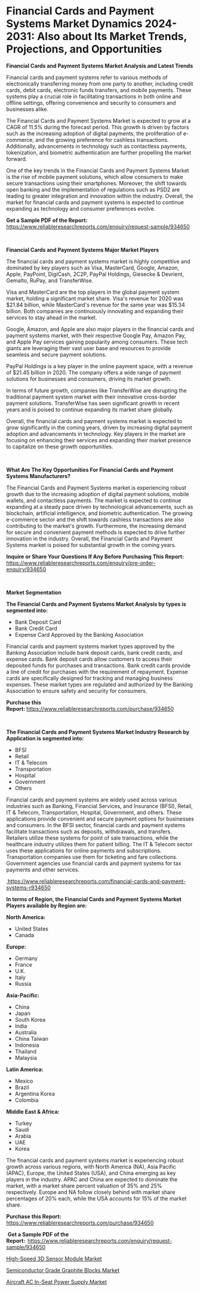 <p><h1>Financial Cards and Payment Systems Market Dynamics 2024-2031: Also about Its Market Trends, Projections, and Opportunities</h1></p><p><strong>Financial Cards and Payment Systems Market Analysis and Latest Trends</strong></p>
<p><p>Financial cards and payment systems refer to various methods of electronically transferring money from one party to another, including credit cards, debit cards, electronic funds transfers, and mobile payments. These systems play a crucial role in facilitating transactions in both online and offline settings, offering convenience and security to consumers and businesses alike.</p><p>The Financial Cards and Payment Systems Market is expected to grow at a CAGR of 11.5% during the forecast period. This growth is driven by factors such as the increasing adoption of digital payments, the proliferation of e-commerce, and the growing preference for cashless transactions. Additionally, advancements in technology such as contactless payments, tokenization, and biometric authentication are further propelling the market forward.</p><p>One of the key trends in the Financial Cards and Payment Systems Market is the rise of mobile payment solutions, which allow consumers to make secure transactions using their smartphones. Moreover, the shift towards open banking and the implementation of regulations such as PSD2 are leading to greater integration and innovation within the industry. Overall, the market for financial cards and payment systems is expected to continue expanding as technology and consumer preferences evolve.</p></p>
<p><strong>Get a Sample PDF of the Report:&nbsp;</strong> <a href="https://www.reliableresearchreports.com/enquiry/request-sample/934650">https://www.reliableresearchreports.com/enquiry/request-sample/934650</a></p>
<p>&nbsp;</p>
<p><strong>Financial Cards and Payment Systems Major Market Players</strong></p>
<p><p>The financial cards and payment systems market is highly competitive and dominated by key players such as Visa, MasterCard, Google, Amazon, Apple, PayPoint, DigiCash, 2C2P, PayPal Holdings, Giesecke & Devrient, Gemalto, RuPay, and TransferWise. </p><p>Visa and MasterCard are the top players in the global payment system market, holding a significant market share. Visa's revenue for 2020 was $21.84 billion, while MasterCard's revenue for the same year was $15.34 billion. Both companies are continuously innovating and expanding their services to stay ahead in the market.</p><p>Google, Amazon, and Apple are also major players in the financial cards and payment systems market, with their respective Google Pay, Amazon Pay, and Apple Pay services gaining popularity among consumers. These tech giants are leveraging their vast user base and resources to provide seamless and secure payment solutions.</p><p>PayPal Holdings is a key player in the online payment space, with a revenue of $21.45 billion in 2020. The company offers a wide range of payment solutions for businesses and consumers, driving its market growth.</p><p>In terms of future growth, companies like TransferWise are disrupting the traditional payment system market with their innovative cross-border payment solutions. TransferWise has seen significant growth in recent years and is poised to continue expanding its market share globally.</p><p>Overall, the financial cards and payment systems market is expected to grow significantly in the coming years, driven by increasing digital payment adoption and advancements in technology. Key players in the market are focusing on enhancing their services and expanding their market presence to capitalize on these growth opportunities.</p></p>
<p>&nbsp;</p>
<p><strong>What Are The Key Opportunities For Financial Cards and Payment Systems Manufacturers?</strong></p>
<p><p>The Financial Cards and Payment Systems market is experiencing robust growth due to the increasing adoption of digital payment solutions, mobile wallets, and contactless payments. The market is expected to continue expanding at a steady pace driven by technological advancements, such as blockchain, artificial intelligence, and biometric authentication. The growing e-commerce sector and the shift towards cashless transactions are also contributing to the market's growth. Furthermore, the increasing demand for secure and convenient payment methods is expected to drive further innovation in the industry. Overall, the Financial Cards and Payment Systems market is poised for substantial growth in the coming years.</p></p>
<p><strong>Inquire or Share Your Questions If Any Before Purchasing This Report:</strong> <a href="https://www.reliableresearchreports.com/enquiry/pre-order-enquiry/934650">https://www.reliableresearchreports.com/enquiry/pre-order-enquiry/934650</a></p>
<p>&nbsp;</p>
<p><strong>Market Segmentation</strong></p>
<p><strong>The Financial Cards and Payment Systems Market Analysis by types is segmented into:</strong></p>
<p><ul><li>Bank Deposit Card</li><li>Bank Credit Card</li><li>Expense Card Approved by the Banking Association</li></ul></p>
<p><p>Financial cards and payment systems market types approved by the Banking Association include bank deposit cards, bank credit cards, and expense cards. Bank deposit cards allow customers to access their deposited funds for purchases and transactions. Bank credit cards provide a line of credit for purchases with the requirement of repayment. Expense cards are specifically designed for tracking and managing business expenses. These market types are regulated and authorized by the Banking Association to ensure safety and security for consumers.</p></p>
<p><strong>Purchase this Report:&nbsp;</strong><a href="https://www.reliableresearchreports.com/purchase/934650">https://www.reliableresearchreports.com/purchase/934650</a></p>
<p>&nbsp;</p>
<p><strong>The Financial Cards and Payment Systems Market Industry Research by Application is segmented into:</strong></p>
<p><ul><li>BFSI</li><li>Retail</li><li>IT & Telecom</li><li>Transportation</li><li>Hospital</li><li>Government</li><li>Others</li></ul></p>
<p><p>Financial cards and payment systems are widely used across various industries such as Banking, Financial Services, and Insurance (BFSI), Retail, IT & Telecom, Transportation, Hospital, Government, and others. These applications provide convenient and secure payment options for businesses and consumers. In the BFSI sector, financial cards and payment systems facilitate transactions such as deposits, withdrawals, and transfers. Retailers utilize these systems for point of sale transactions, while the healthcare industry utilizes them for patient billing. The IT & Telecom sector uses these applications for online payments and subscriptions. Transportation companies use them for ticketing and fare collections. Government agencies use financial cards and payment systems for tax payments and other services.</p></p>
<p><a href="https://www.reliableresearchreports.com/financial-cards-and-payment-systems-r934650">&nbsp;https://www.reliableresearchreports.com/financial-cards-and-payment-systems-r934650</a></p>
<p><strong>In terms of Region, the Financial Cards and Payment Systems Market Players available by Region are:</strong></p>
<p>
    <p> <strong> North America: </strong>
        <ul>
            <li>United States</li>
            <li>Canada</li>
        </ul>
        </p> 
    <p> <strong> Europe: </strong>
        <ul>
            <li>Germany</li>
            <li>France</li>
            <li>U.K.</li>
            <li>Italy</li>
            <li>Russia</li>
        </ul>
        </p> 
    <p> <strong> Asia-Pacific: </strong>
        <ul>
            <li>China</li>
            <li>Japan</li>
            <li>South Korea</li>
            <li>India</li>
            <li>Australia</li>
            <li>China Taiwan</li>
            <li>Indonesia</li>
            <li>Thailand</li>
            <li>Malaysia</li>
        </ul>
        </p> 
    <p> <strong> Latin America: </strong>
        <ul>
            <li>Mexico</li>
            <li>Brazil</li>
            <li>Argentina Korea</li>
            <li>Colombia</li>
        </ul>
        </p> 
    <p> <strong> Middle East & Africa: </strong>
        <ul>
            <li>Turkey</li>
            <li>Saudi</li>
            <li>Arabia</li>
            <li>UAE</li>
            <li>Korea</li>
        </ul>
    </p>
    </p>
<p><p>The financial cards and payment systems market is experiencing robust growth across various regions, with North America (NA), Asia Pacific (APAC), Europe, the United States (USA), and China emerging as key players in the industry. APAC and China are expected to dominate the market, with a market share percent valuation of 35% and 25% respectively. Europe and NA follow closely behind with market share percentages of 20% each, while the USA accounts for 15% of the market share.</p></p>
<p><strong>Purchase this Report: </strong><a href="https://www.reliableresearchreports.com/purchase/934650">https://www.reliableresearchreports.com/purchase/934650</a></p>
<p>&nbsp;<strong>Get a Sample PDF of the Report:&nbsp;&nbsp;</strong><a href="https://www.reliableresearchreports.com/enquiry/request-sample/934650">https://www.reliableresearchreports.com/enquiry/request-sample/934650</a></p>
<p><strong></strong></p>
<p><p><a href="https://www.linkedin.com/pulse/high-speed-3d-sensor-module-market-size-trends-complete-industry-ipc8c">High-Speed 3D Sensor Module Market</a></p><p><a href="https://www.linkedin.com/pulse/semiconductor-grade-graphite-blocks-market-analysis-sze-forecasted-bfnwf">Semiconductor Grade Graphite Blocks Market</a></p><p><a href="https://www.linkedin.com/pulse/aircraft-ac-in-seat-power-supply-market-size-trends-complete-k3nef">Aircraft AC In-Seat Power Supply Market</a></p></p>
